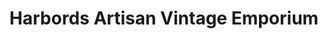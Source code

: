 ---
title: "Harbords Artisan Vintage Emporium"
url: /cromer/harbords-artisan-vintage-emporium/
shop: Sammler
---